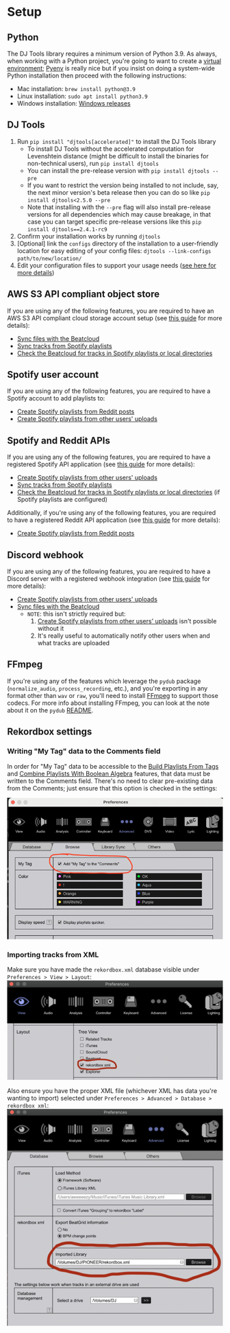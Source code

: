 # Setup

## Python
The DJ Tools library requires a minimum version of Python 3.9. As always, when working with a Python project, you're going to want to create a [virtual environment](https://docs.python.org/3/tutorial/venv.html); [Pyenv](https://github.com/pyenv/pyenv) is really nice but if you insist on doing a system-wide Python installation then proceed with the following instructions:

- Mac installation: `brew install python@3.9`
- Linux installation: `sudo apt install python3.9`
- Windows installation: [Windows releases](https://www.python.org/downloads/windows/)

## DJ Tools
1. Run `pip install "djtools[accelerated]"` to install the DJ Tools library
    - To install DJ Tools without the accelerated computation for Levenshtein distance (might be difficult to install the binaries for non-technical users), run `pip install djtools`
    - You can install the pre-release version with `pip install djtools --pre`
    - If you want to restrict the version being installed to not include, say, the next minor version's beta release then you can do so like `pip install djtools<2.5.0 --pre`
    - Note that installing with the `--pre` flag will also install pre-release versions for all dependencies which may cause breakage, in that case you can target specific pre-release versions like this `pip install djtools==2.4.1-rc9`
1. Confirm your installation works by running `djtools`
1. [Optional] link the `configs` directory of the installation to a user-friendly location for easy editing of your config files: `djtools --link-configs path/to/new/location/`
1. Edit your configuration files to support your usage needs ([see here for more details](configuration.md))

## AWS S3 API compliant object store
If you are using any of the following features, you are required to have an AWS S3 API compliant cloud storage account setup (see [this guide](../../how_to_guides/setup_object_storage.md) for more details):

* [Sync files with the Beatcloud](../../how_to_guides/sync_beatcloud.md)
* [Sync tracks from Spotify playlists](../../how_to_guides/sync_spotify.md)
* [Check the Beatcloud for tracks in Spotify playlists or local directories](../../how_to_guides/check_beatcloud.md)

## Spotify user account
If you are using any of the following features, you are required to have a Spotify account to add playlists to:

* [Create Spotify playlists from Reddit posts](../../how_to_guides/spotify_playlist_from_reddit.md)
* [Create Spotify playlists from other users' uploads](../../how_to_guides/spotify_playlist_from_upload.md)

## Spotify and Reddit APIs
If you are using any of the following features, you are required to have a registered Spotify API application (see [this guide](../../how_to_guides/reddit_spotify_api_access.md) for more details):

* [Create Spotify playlists from other users' uploads](../../how_to_guides/spotify_playlist_from_upload.md)
* [Sync tracks from Spotify playlists](../../how_to_guides/sync_spotify.md)
* [Check the Beatcloud for tracks in Spotify playlists or local directories](../../how_to_guides/check_beatcloud.md) (if Spotify playlists are configured)

Additionally, if you're using any of the following features, you are required to have a registered Reddit API application (see [this guide](../../how_to_guides/reddit_spotify_api_access.md) for more details):

* [Create Spotify playlists from Reddit posts](../../how_to_guides/spotify_playlist_from_reddit.md)

## Discord webhook
If you are using any of the following features, you are required to have a Discord server with a registered webhook integration (see [this guide](https://support.discord.com/hc/en-us/articles/228383668-Intro-to-Webhooks) for more details):

* [Create Spotify playlists from other users' uploads](../../how_to_guides/spotify_playlist_from_upload.md)
* [Sync files with the Beatcloud](../../how_to_guides/sync_beatcloud.md#uploading-music)
    * `NOTE`: this isn't strictly required but:
        1. [Create Spotify playlists from other users' uploads](../../how_to_guides/spotify_playlist_from_upload.md) isn't possible without it 
        1. It's really useful to automatically notify other users when and what tracks are uploaded

## FFmpeg
If you're using any of the features which leverage the `pydub` package (`normalize_audio`, `process_recording`, etc.), and you're exporting in any format other than `wav` or `raw`, you'll need to install [FFmpeg](https://www.ffmpeg.org/) to support those codecs. For more info about installing FFmpeg, you can look at the note about it on the `pydub` [README](https://github.com/jiaaro/pydub#getting-ffmpeg-set-up).

## Rekordbox settings

### Writing "My Tag" data to the Comments field
In order for "My Tag" data to be accessible to the [Build Playlists From Tags](../../how_to_guides/collection_playlists.md) and [Combine Playlists With Boolean Algebra](../../how_to_guides/combiner_playlists.md) features, that data must be written to the Comments field. There's no need to clear pre-existing data from the Comments; just ensure that this option is checked in the settings:

![alt text](../../images/Pioneer_MyTag_Comments.png "Writing My Tag data to Comments")

### Importing tracks from XML
Make sure you have made the `rekordbox.xml` database visible under `Preferences > View > Layout`:
![alt text](../../images/Pioneer_Preferences_View.png "Show XML database in side panel")

Also ensure you have the proper XML file (whichever XML has data you're wanting to import) selected under `Preferences > Advanced > Database > rekordbox xml`:
![alt text](../../images/Pioneer_Preferences_Database.png "Select XML database")
